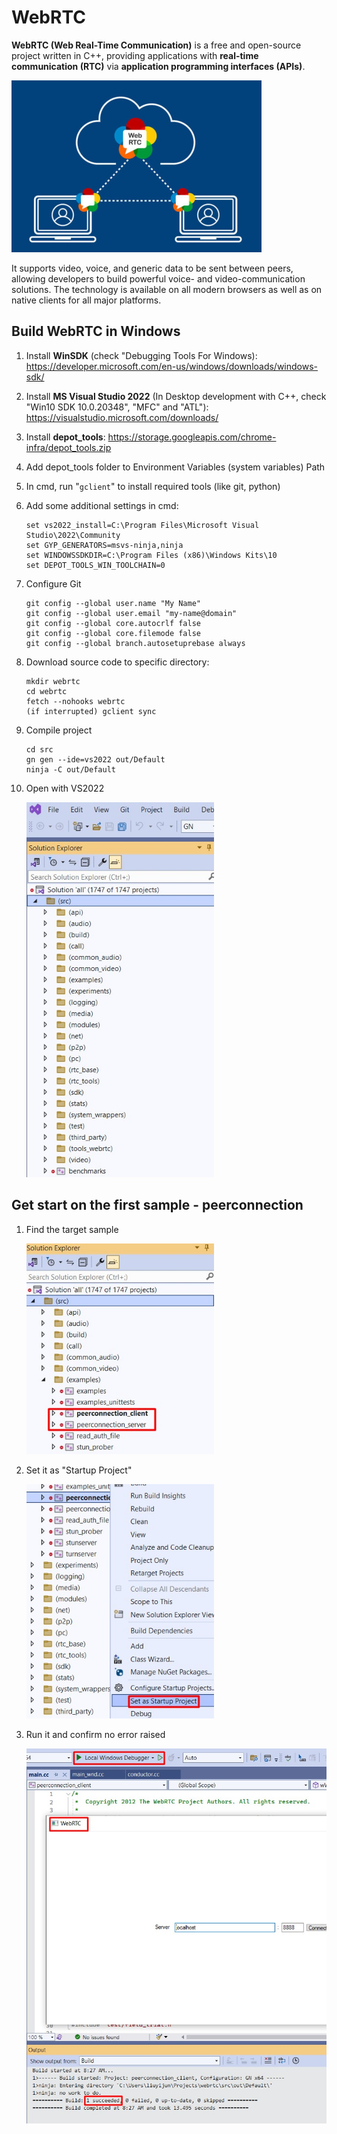 # WebRTC #

**WebRTC (Web Real-Time Communication)** is a free and open-source project written in C++, providing applications with **real-time communication (RTC)** via **application programming interfaces (APIs)**. 

<img src="img/4-0.jpg" alt="webrtc" width="400">

It supports video, voice, and generic data to be sent between peers, allowing developers to build powerful voice- and video-communication solutions. The technology is available on all modern browsers as well as on native clients for all major platforms. 

## Build WebRTC in Windows ##

1. Install **WinSDK** (check "Debugging Tools For Windows): https://developer.microsoft.com/en-us/windows/downloads/windows-sdk/

2. Install **MS Visual Studio 2022** (In Desktop development with C++, check "Win10 SDK 10.0.20348", "MFC" and "ATL"): https://visualstudio.microsoft.com/downloads/

3. Install **depot_tools**: https://storage.googleapis.com/chrome-infra/depot_tools.zip

4. Add depot_tools folder to Environment Variables (system variables) Path

5. In cmd, run "```gclient```" to install required tools (like git, python)

6. Add some additional settings in cmd:
    ```
    set vs2022_install=C:\Program Files\Microsoft Visual Studio\2022\Community
    set GYP_GENERATORS=msvs-ninja,ninja
    set WINDOWSSDKDIR=C:\Program Files (x86)\Windows Kits\10
    set DEPOT_TOOLS_WIN_TOOLCHAIN=0
    ```

7. Configure Git
    ```
    git config --global user.name "My Name"
    git config --global user.email "my-name@domain"
    git config --global core.autocrlf false
    git config --global core.filemode false
    git config --global branch.autosetuprebase always
    ```

8. Download source code to specific directory:
    ```
    mkdir webrtc
    cd webrtc
    fetch --nohooks webrtc
    (if interrupted) gclient sync
    ```
9. Compile project
    ```
    cd src
    gn gen --ide=vs2022 out/Default
    ninja -C out/Default
    ```
10. Open with VS2022

    <img src="img/4-1.jpg" alt="open_project" width="300">

## Get start on the first sample - peerconnection

1. Find the target sample

    <img src="img/4-2.jpg" alt="open_project" width="300">

2. Set it as "Startup Project"

    <img src="img/4-3.jpg" alt="open_project" width="300">

3. Run it and confirm no error raised

    <img src="img/4-4.jpg" alt="open_project" width="600">